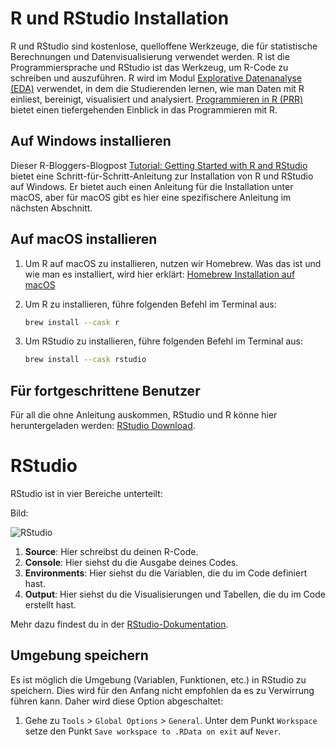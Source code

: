 # R und RStudio Installation

R und RStudio sind kostenlose, quelloffene Werkzeuge, die für statistische Berechnungen und Datenvisualisierung verwendet werden. R ist die Programmiersprache und RStudio ist das Werkzeug, um R-Code zu schreiben und auszuführen. R wird im Modul [Explorative Datenanalyse (EDA)](https://spaces.technik.fhnw.ch/spaces/explorative-datenanalyse) verwendet, in dem die Studierenden lernen, wie man Daten mit R einliest, bereinigt, visualisiert und analysiert. [Programmieren in R (PRR)](https://spaces.technik.fhnw.ch/spaces/programmieren-in-r) bietet einen tiefergehenden Einblick in das Programmieren mit R.

## Auf Windows installieren

Dieser R-Bloggers-Blogpost [Tutorial: Getting Started with R and RStudio](https://www.r-bloggers.com/2020/08/tutorial-getting-started-with-r-and-rstudio/) bietet eine Schritt-für-Schritt-Anleitung zur Installation von R und RStudio auf Windows. Er bietet auch einen Anleitung für die Installation unter macOS, aber für macOS gibt es hier eine spezifischere Anleitung im nächsten Abschnitt.

## Auf macOS installieren

1. Um R auf macOS zu installieren, nutzen wir Homebrew. Was das ist und wie man es installiert, wird hier erklärt: [Homebrew Installation auf macOS](install_homebrew_macos.md)

2. Um R zu installieren, führe folgenden Befehl im Terminal aus:

    ``` zsh
    brew install --cask r
    ```

3. Um RStudio zu installieren, führe folgenden Befehl im Terminal aus:

    ``` zsh
    brew install --cask rstudio
    ```

## Für fortgeschrittene Benutzer

Für all die ohne Anleitung auskommen, RStudio und R könne hier heruntergeladen werden: [RStudio Download](https://www.r-bloggers.com/2020/08/tutorial-getting-started-with-r-and-rstudio/).

# RStudio

RStudio ist in vier Bereiche unterteilt:

Bild:

![RStudio](https://docs.posit.co/ide/user/ide/guide/ui/images/rstudio-panes-labeled.jpeg)

1. **Source**: Hier schreibst du deinen R-Code.
2. **Console**: Hier siehst du die Ausgabe deines Codes.
3. **Environments**: Hier siehst du die Variablen, die du im Code definiert hast.
4. **Output**: Hier siehst du die Visualisierungen und Tabellen, die du im Code erstellt hast.

Mehr dazu findest du in der [RStudio-Dokumentation](https://docs.posit.co/ide/user/ide/guide/ui/ui-panes.html).

## Umgebung speichern

Es ist möglich die Umgebung (Variablen, Funktionen, etc.) in RStudio zu speichern. Dies wird für den Anfang nicht empfohlen da es zu Verwirrung führen kann. Daher wird diese Option abgeschaltet:

1. Gehe zu `Tools` > `Global Options` > `General`. Unter dem Punkt `Workspace` setze den Punkt `Save workspace to .RData on exit` auf `Never`.
